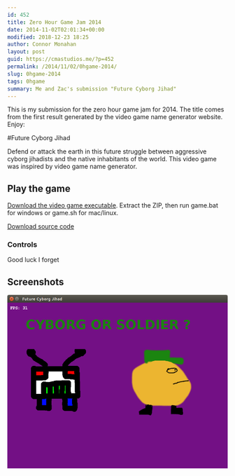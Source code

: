 ```yaml
---
id: 452
title: Zero Hour Game Jam 2014
date: 2014-11-02T02:01:34+00:00
modified: 2018-12-23 18:25
author: Connor Monahan
layout: post
guid: https://cmastudios.me/?p=452
permalink: /2014/11/02/0hgame-2014/
slug: 0hgame-2014
tags: 0hgame
summary: Me and Zac's submission "Future Cyborg Jihad"
---
```


This is my submission for the zero hour game jam for 2014. The title comes from the first result generated by the video game name generator website. Enjoy:

#Future Cyborg Jihad

Defend or attack the earth in this future struggle between aggressive cyborg jihadists and the native inhabitants of the world. This video game was inspired by video game name generator.

## Play the game

[Download the video game executable](https://s3-us-west-2.amazonaws.com/cmastore/0hgame/2014-build.zip). Extract the ZIP, then run game.bat for windows or game.sh for mac/linux.

[Download source code](https://github.com/cmastudios/0hgame-2014/)

### Controls
Good luck I forget


## Screenshots
![Screen 1](/images/0hgame2014.png)
